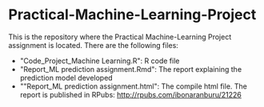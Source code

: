 Practical-Machine-Learning-Project
==================================

This is the repository where the Practical Machine-Learning Project assignment is located.
There are the following files:
* "Code_Project_Machine Learning.R": R code file
* "Report_ML prediction assignment.Rmd": The report explaining the prediction model developed
* ""Report_ML prediction assignment.html": The compile html file.
The report is published in RPubs: http://rpubs.com/ibonaranburu/21226

